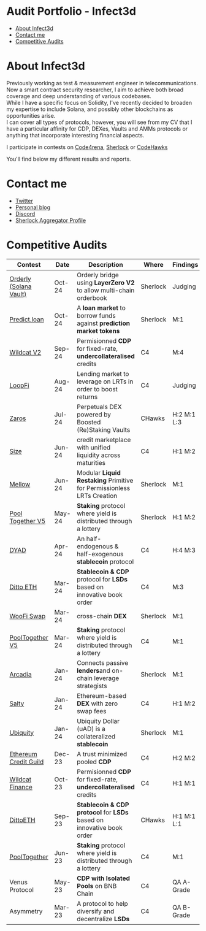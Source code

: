 # Audit Portfolio - Infect3d
- [About Infect3d](#about-Infect3d)
- [Contact me](#contact-me)
- [Competitive Audits](#competitive-audits)

# About Infect3d
Previously working as test & measurement engineer in telecommunications.  
Now a smart contract security researcher, I aim to achieve both broad coverage and deep understanding of various codebases.  
While I have a specific focus on Solidity, I've recently decided to broaden my expertise to include Solana, and possibly other blockchains as opportunities arise.  
I can cover all types of protocols, however, you will see from my CV that I have a particular affinity for CDP, DEXes, Vaults and AMMs protocols or anything that incorporate interesting financial aspects.

I participate in contests on [Code4rena](https://code4rena.com/), [Sherlock](https://www.sherlock.xyz/) or [CodeHawks](https://www.codehawks.com/)

You'll find below my different results and reports.

# Contact me
- [Twitter](https://twitter.com/InfectedCrypto)
- [Personal blog](https://another-infected-blog.vercel.app/)
- [Discord](https://discordapp.com/users/209246832675651585)
- [Sherlock Aggregator Profile](https://audits.sherlock.xyz/watson/infect3d)


# Competitive Audits
| Contest																				| Date		| Description 																	| Where 	| Findings				| Mention						| Report																											|
| ------------------------------------------------------------------------------------	| --------- |--------------------------------------------------------------------------		| --------	| -----------------		| ---------------------------	| ----------------------------------------------------------	|
| [Orderly (Solana Vault)](https://audits.sherlock.xyz/contests/524?filter=results)		| Oct-24	| Orderly bridge using **LayerZero V2** to allow multi-chain orderbook			| Sherlock	| Judging				|								| [Not public yet](Contests/In_Progress.md)   					|
| [Predict.loan](https://audits.sherlock.xyz/contests/561?filter=results)				| Oct-24	| A **loan market** to borrow funds against **prediction market tokens**		| Sherlock	| M:1					| 🏅 5th place					| [Link](Contests/2024/2024-10-Predict_loan.md)   					|
| [Wildcat V2](https://code4rena.com/audits/2024-08-the-wildcat-protocol)				| Sep-24	| Permisionned **CDP** for fixed-rate, **undercollateralised** credits			| C4		| M:4					| 🥈 2nd place					| [Link](Contests/2024/2024-09_Wildcat_Finance.md)   					|
| [LoopFi](https://code4rena.com/audits/2024-07-loopfi#top)								| Aug-24	| Lending market to leverage on LRTs in order to boost returns					| C4		| Judging				|								| [Not public yet](Contests/In_Progress.md)   					|
| [Zaros](https://codehawks.cyfrin.io/c/2024-07-zaros/results?t=report)					| Jul-24	| Perpetuals DEX powered by Boosted (Re)Staking Vaults							| CHawks	| H:2 M:1 L:3			|								| [Link](Contests/2024/2024-07_Zaros.md)   						|
| [Size](https://code4rena.com/audits/2024-06-size)										| Jun-24	| credit marketplace with unified liquidity across maturities					| C4		| H:1 M:2				|								| [Link](Contests/2024/2024-06_Size.md)  			 			|
| [Mellow](https://audits.sherlock.xyz/contests/423?filter=results)						| Jun-24	| Modular **Liquid Restaking** Primitive for Permissionless LRTs Creation 		| Sherlock	| M:1					| 🏅 5th place					| [Link](Contests/2024/2024-06_Mellow.md)   					|
| [Pool Together V5](https://audits.sherlock.xyz/contests/225)							| May-24	| **Staking** protocol where yield is distributed through a lottery				| Sherlock	| H:1 M:2				|	9th place					| [Link](Contests/2024/2024-05_Pool_Together.md)  				|
| [DYAD](https://code4rena.com/audits/2024-04-dyad#top)									| Apr-24	| An half-endogenous & half-exogenous **stablecoin** protocol					| C4		| H:4 M:3				|								| [Link](Contests/2024/2024-05_Dyad.md)   						|
| [Ditto ETH](https://code4rena.com/audits/2024-03-dittoeth#top)						| Mar-24	| **Stablecoin & CDP** protocol for **LSDs** based on innovative book order		| C4		| M:3					| 🎯 Solo M						| [Link](Contests/2024/2024-03_DittoETH.md)  					|
| [WooFi Swap](https://audits.sherlock.xyz/contests/277?filter=results)					| Mar-24	| cross-chain **DEX**															| Sherlock	| M:1					|	8th place					| [Link](Contests/2024/2024-03_WooFi.md)    					|
| [PoolTogether V5](https://code4rena.com/audits/2024-03-pooltogether#top)				| Mar-24	| **Staking** protocol where yield is distributed through a lottery				| C4		| M:1					|	8th place					| [Link](Contests/2024/2024-03_Pool_Together.md)				|
| [Arcadia](https://audits.sherlock.xyz/contests/137?filter=results)					| Jan-24	| Connects passive **lenders**and on-chain leverage strategists					| Sherlock	| M:1					|								| [Link](Contests/2024/2024-01_Arcadia.md)						|
| [Salty](https://code4rena.com/audits/2024-01-saltyio#top)								| Jan-24	| Ethereum-based **DEX** with zero swap fees									| C4		| H:1 M:2				|								| [Link](Contests/2024/2024-01_SaltyIO.md)						|
| [Ubiquity](https://audits.sherlock.xyz/contests/138?filter=results)					| Jan-24	| Ubiquity Dollar (uAD) is a collateralized **stablecoin**						| Sherlock	| M:1					|								| [Link](Contests/2024/2024-01_Ubiquity.md)   					|
| [Ethereum Credit Guild](https://code4rena.com/audits/2023-12-ethereum-credit-guild)	| Dec-23	| A trust minimized pooled **CDP**												| C4		| H:2 M:2				|  								| [Link](Contests/2023/2023-12_Ethereum_Credit_Guild.md)		|
| [Wildcat Finance](https://code4rena.com/audits/2023-10-the-wildcat-protocol#top)		| Oct-23	| Permisionned **CDP** for fixed-rate, **undercollateralised** credits			| C4		| H:1  M:1				| 								| [Link](Contests/2023/2023-10_Wildcat_Finance.md) 				|
| [DittoETH](https://www.codehawks.com/contests/clm871gl00001mp081mzjdlwc)				| Sep-23	| **Stablecoin & CDP protocol** for **LSDs** based on innovative book order		| CHawks	| H:1 M:1 L:1			| 1 H selected for report		| [Link](Contests/2023/2023-09_DittoETH.md)       				|
| [PoolTogether](https://code4rena.com/audits/2021-10-pooltogether-v4-contest#top)		| Jun-23	| **Staking** protocol where yield is distributed through a lottery				| C4		| M:1					| 1 M Selected for report		| [Link](Contests/2023/2023-06_Pool_Together.md)				|
| Venus Protocol																		| May-23	| **CDP with Isolated Pools** on BNB Chain										| C4		| QA A-Grade			|								| [Link](Contests/2023/2023-05_Venus_Protocol.md)				|
| Asymmetry																				| Mar-23	| A protocol to help diversify and decentralize **LSDs**						| C4		| QA B-Grade			|								| [Link](Contests/2023/2023-03_Asymmetry.md) 					|

